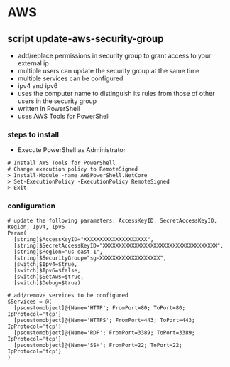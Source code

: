 # AWS

## script update-aws-security-group

* add/replace permissions in security group to grant access to your external ip
* multiple users can update the security group at the same time
* multiple services can be configured
* ipv4 and ipv6
* uses the computer name to distinguish its rules from those of other users in the security group
* written in PowerShell
* uses AWS Tools for PowerShell

### steps to install

* Execute PowerShell as Administrator

```
# Install AWS Tools for PowerShell
# Change execution policy to RemoteSigned
> Install-Module -name AWSPowerShell.NetCore
> Set-ExecutionPolicy -ExecutionPolicy RemoteSigned
> Exit
```

### configuration

```
# update the following parameters: AccessKeyID, SecretAccessKeyID, Region, Ipv4, Ipv6
Param(
  [string]$AccessKeyID="XXXXXXXXXXXXXXXXXXXX",
  [string]$SecretAccessKeyID="XXXXXXXXXXXXXXXXXXXXXXXXXXXXXXXXXXXX",
  [string]$Region="us-east-1",
  [string]$SecurityGroup="sg-XXXXXXXXXXXXXXXXXXX",
  [switch]$Ipv4=$true,
  [switch]$Ipv6=$false,
  [switch]$SetAws=$true,
  [switch]$Debug=$true)
```

```
# add/remove services to be configured
$Services = @(
  [pscustomobject]@{Name='HTTP'; FromPort=80; ToPort=80; IpProtocol='tcp'}
  [pscustomobject]@{Name='HTTPS'; FromPort=443; ToPort=443; IpProtocol='tcp'}
  [pscustomobject]@{Name='RDP'; FromPort=3389; ToPort=3389; IpProtocol='tcp'}
  [pscustomobject]@{Name='SSH'; FromPort=22; ToPort=22; IpProtocol='tcp'}
)
```
